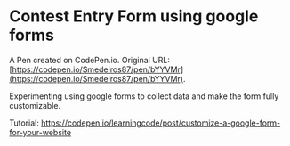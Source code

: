 # Contest Entry Form using google forms

A Pen created on CodePen.io. Original URL: [https://codepen.io/Smedeiros87/pen/bYYVMr](https://codepen.io/Smedeiros87/pen/bYYVMr).

Experimenting using google forms to collect data and make the form fully customizable. 

Tutorial: https://codepen.io/learningcode/post/customize-a-google-form-for-your-website